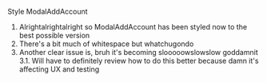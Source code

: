 Style ModalAddAccount
1. Alrightalrightalright so ModalAddAccount has been styled now to the best possible version
2. There's a bit much of whitespace but whatchugondo
3. Another clear issue is, bruh it's becoming slooooowslowslow goddamnit
  3.1. Will have to definitely review how to do this better because damn it's affecting UX and testing